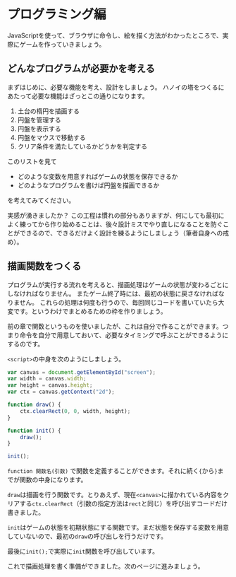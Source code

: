 # プログラミング編
JavaScriptを使って、ブラウザに命令し、絵を描く方法がわかったところで、実際にゲームを作っていきましょう。

## どんなプログラムが必要かを考える
まずはじめに、必要な機能を考え、設計をしましょう。
ハノイの塔をつくるにあたって必要な機能はざっとこの通りになります。

1. 土台の楕円を描画する
2. 円盤を管理する
3. 円盤を表示する
4. 円盤をマウスで移動する
5. クリア条件を満たしているかどうかを判定する

このリストを見て

* どのような変数を用意すればゲームの状態を保存できるか
* どのようなプログラムを書けば円盤を描画できるか

を考えてみてください。

実感が湧きましたか？
この工程は慣れの部分もありますが、何にしても最初によく練ってから作り始めることは、後々設計ミスでやり直しになることを防ぐことができるので、できるだけよく設計を練るようにしましょう（筆者自身への戒め）。

## 描画関数をつくる
プログラムが実行する流れを考えると、描画処理はゲームの状態が変わるごとにしなければなりません。
またゲーム終了時には、最初の状態に戻さなければなりません。
これらの処理は何度も行うので、毎回同じコードを書いていたら大変です。というわけでまとめるための枠を作りましょう。

前の章で関数というものを使いましたが、これは自分で作ることができます。つまり命令を自分で用意しておいて、必要なタイミングで呼ぶことができるようにするのです。

`<script>`の中身を次のようにしましょう。

```javascript
var canvas = document.getElementById("screen");
var width = canvas.width;
var height = canvas.height;
var ctx = canvas.getContext("2d");

function draw() {
    ctx.clearRect(0, 0, width, height);
}

function init() {
    draw();
}

init();
```

`function 関数名(引数)` で関数を定義することができます。それに続く`{`から`}`までが関数の中身になります。

`draw`は描画を行う関数です。とりあえず、現在`<canvas>`に描かれている内容をクリアする`ctx.clearRect`（引数の指定方法は`rect`と同じ）を呼び出すコードだけ書きました。

`init`はゲームの状態を初期状態にする関数です。まだ状態を保存する変数を用意していないので、最初の`draw`の呼び出しを行うだけです。

最後に`init();`で実際に`init`関数を呼び出しています。

これで描画処理を書く準備ができました。次のページに進みましょう。

